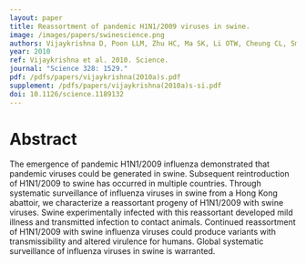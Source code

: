 ```yaml
---
layout: paper
title: Reassortment of pandemic H1N1/2009 viruses in swine. 
image: /images/papers/swinescience.png
authors: Vijaykrishna D, Poon LLM, Zhu HC, Ma SK, Li OTW, Cheung CL, Smith GJD, Peiris JSM, Guan Y.
year: 2010
ref: Vijaykrishna et al. 2010. Science.
journal: "Science 328: 1529."
pdf: /pdfs/papers/vijaykrishna(2010a)s.pdf
supplement: /pdfs/papers/vijaykrishna(2010a)s-si.pdf
doi: 10.1126/science.1189132
---
```


# Abstract

The emergence of pandemic H1N1/2009 influenza demonstrated that pandemic viruses could be generated in swine. 
Subsequent reintroduction of H1N1/2009 to swine has occurred in multiple countries. 
Through systematic surveillance of influenza viruses in swine from a Hong Kong abattoir, we characterize a reassortant progeny of H1N1/2009 with swine viruses. 
Swine experimentally infected with this reassortant developed mild illness and transmitted infection to contact animals. 
Continued reassortment of H1N1/2009 with swine influenza viruses could produce variants with transmissibility and altered virulence for humans. 
Global systematic surveillance of influenza viruses in swine is warranted.

